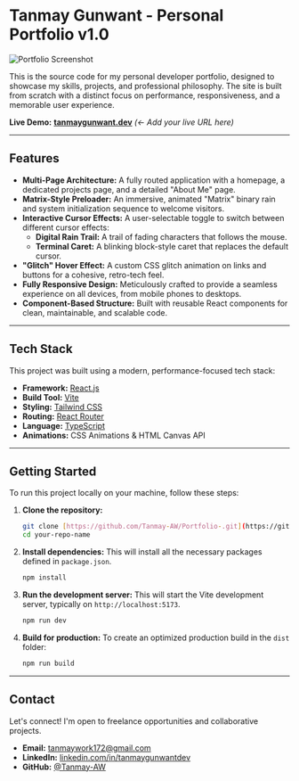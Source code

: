 # Tanmay Gunwant - Personal Portfolio v1.0

![Portfolio Screenshot](https://placehold.co/800x400/000000/0f0?text=Your+Screenshot+Here)

This is the source code for my personal developer portfolio, designed to showcase my skills, projects, and professional philosophy. The site is built from scratch with a distinct focus on performance, responsiveness, and a memorable user experience.

**Live Demo:** [**tanmaygunwant.dev**](https://your-live-url.com) *(<- Add your live URL here)*

---

## Features

* **Multi-Page Architecture:** A fully routed application with a homepage, a dedicated projects page, and a detailed "About Me" page.
* **Matrix-Style Preloader:** An immersive, animated "Matrix" binary rain and system initialization sequence to welcome visitors.
* **Interactive Cursor Effects:** A user-selectable toggle to switch between different cursor effects:
    * **Digital Rain Trail:** A trail of fading characters that follows the mouse.
    * **Terminal Caret:** A blinking block-style caret that replaces the default cursor.
* **"Glitch" Hover Effect:** A custom CSS glitch animation on links and buttons for a cohesive, retro-tech feel.
* **Fully Responsive Design:** Meticulously crafted to provide a seamless experience on all devices, from mobile phones to desktops.
* **Component-Based Structure:** Built with reusable React components for clean, maintainable, and scalable code.

---

## Tech Stack

This project was built using a modern, performance-focused tech stack:

* **Framework:** [React.js](https://reactjs.org/)
* **Build Tool:** [Vite](https://vitejs.dev/)
* **Styling:** [Tailwind CSS](https://tailwindcss.com/)
* **Routing:** [React Router](https://reactrouter.com/)
* **Language:** [TypeScript](https://www.typescriptlang.org/)
* **Animations:** CSS Animations & HTML Canvas API

---

## Getting Started

To run this project locally on your machine, follow these steps:

1.  **Clone the repository:**
    ```bash
    git clone [https://github.com/Tanmay-AW/Portfolio-.git](https://github.com/Tanmay-AW/Portfolio-.git)
    cd your-repo-name
    ```

2.  **Install dependencies:**
    This will install all the necessary packages defined in `package.json`.
    ```bash
    npm install
    ```

3.  **Run the development server:**
    This will start the Vite development server, typically on `http://localhost:5173`.
    ```bash
    npm run dev
    ```

4.  **Build for production:**
    To create an optimized production build in the `dist` folder:
    ```bash
    npm run build
    ```

---

## Contact

Let's connect! I'm open to freelance opportunities and collaborative projects.

* **Email:** tanmaywork172@gmail.com
* **LinkedIn:** [linkedin.com/in/tanmaygunwantdev](https://www.linkedin.com/in/tanmaygunwantdev)
* **GitHub:** [@Tanmay-AW](https://github.com/tanmaygunwant)
